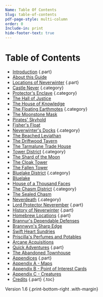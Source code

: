 ```yaml
---
Name: Table Of Contents
Slug: table-of-contents
pdf-page-style: multi-column
order: 0
Include-in: print
hide-footer-text: true
---
```


# Table of Contents

- [Introduction](introduction) {.part}
- [About this Guide](about-this-guide)
- [Locations of Neverwinter](locations-of-neverwinter) {.part}
- [Castle Never](castle-never) {.category}
- [Protector's Enclave](protectors-enclave) {.category}
- [The Hall of Justice](the-hall-of-justice)
- [The House of Knowledge](the-house-of-knowledge)
- [The Floating Earthmotes](the-floating-earthmotes) {.category}
- [The Moonstone Mask](the-moonstone-mask)
- [Pirates' Skyhold](pirates-skyhold)
- [Fisher's Float](fishers-float)
- [Neverwinter's Docks](neverwinters-docks) {.category}
- [The Beached Leviathan](the-beached-leviathan)
- [The Driftwood Tavern](the-driftwood-tavern)
- [The Tarmalune Trade House](the-tarmalune-trade-house)
- [Tower District](tower-district) {.category}
- [The Shard of the Moon](the-shard-of-the-moon)
- [The Cloak Tower](the-cloak-tower)
- [The Fallen Tower](the-fallen-tower)
- [Bluelake District](bluelake-district) {.category}
- [Bluelake](bluelake)
- [House of a Thousand Faces](house-of-a-thousand-faces)
- [The Chasm District](the-chasm-district) {.category}
- [The Sealed Chasm](the-sealed-chasm)
- [Neverdeath](neverdeath) {.category}
- [Lord Protector Neverember](lord-protector-neverember) {.part}
- [History of Neverwinter](history-of-neverwinter) {.part}
- [Homebrew Locations](homebrew-locations) {.part}
- [Brannur's Dependable Defenses](brannurs-dependable-defenses)
- [Brannwyn's Sharp Edge](brannwyns-sharp-edge)
- [Swift Heart Sundries](swift-heart-sundries)
- [Priscilla's Perfumes and Potables](priscillas-perfumes-and-potables)
- [Arcane Acquisitions](arcane-acquisitions)
- [Quick Adventures](quick-adventures-page) {.part}
- [The Abandoned Townhouse](the-abandoned-townhouse)
- [Appendices](appendix-a-maps-page) {.part}
- [Appendix A - Maps](appendix-a-maps-page)
- [Appendix B - Point of Interest Cards](appendix-b-point-of-interest-cards-page)
- [Appendix C - Creatures](appendix-c-creatures-page)
- [Credits](credits) {.part}
{.toc}

Version 1.6 {.print-bottom-right .with-margin}